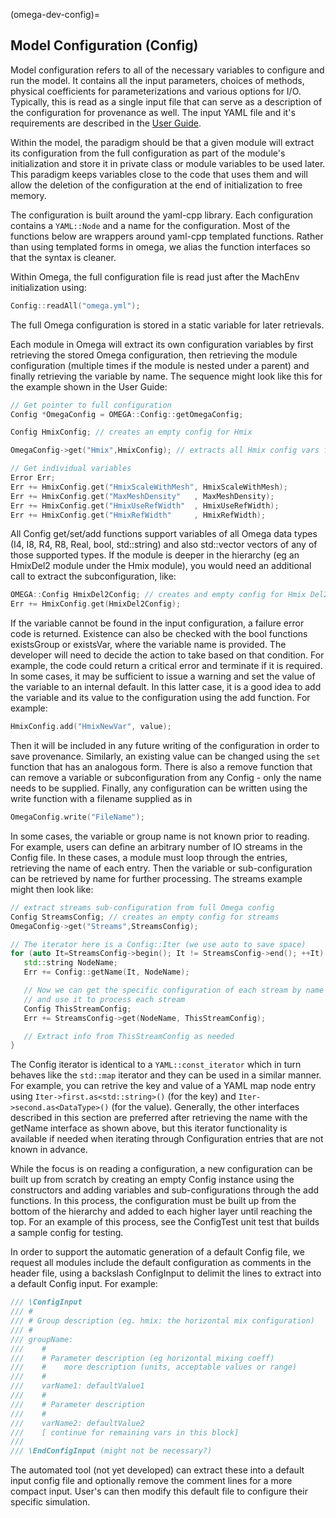 <!--
© 2025. Triad National Security, LLC. All rights reserved.
This program was produced under U.S. Government contract 89233218CNA000001 for Los Alamos National Laboratory (LANL), which is operated by Triad National Security, LLC for the U.S. Department of Energy/National Nuclear Security Administration. All rights in the program are reserved by Triad National Security, LLC, and the U.S. Department of Energy/National Nuclear Security Administration. The Government is granted for itself and others acting on its behalf a nonexclusive, paid-up, irrevocable worldwide license in this material to reproduce, prepare. derivative works, distribute copies to the public, perform publicly and display publicly, and to permit others to do so.
-->

(omega-dev-config)=

## Model Configuration (Config)

Model configuration refers to all of the necessary variables to configure
and run the model. It contains all the input parameters, choices of methods,
physical coefficients for parameterizations and various options for I/O.
Typically, this is read as a single input file that can serve as
a description of the configuration for provenance as well. The input YAML
file and it's requirements are described in the
[User Guide](#omega-user-config).

Within the model, the paradigm should be that a given module will extract
its configuration from the full configuration as part of the module's
initialization and store it in private class or module variables to be used
later. This paradigm keeps variables close to the code that uses them and
will allow the deletion of the configuration at the end of initialization
to free memory.

The configuration is built around the yaml-cpp library. Each configuration
contains a ``YAML::Node`` and a name for the configuration.
Most of the functions below are wrappers around yaml-cpp templated functions.
Rather than using templated forms in omega, we alias the function interfaces
so that the syntax is cleaner.

Within Omega, the full configuration file is read just after the MachEnv
initialization using:
```c++
Config::readAll("omega.yml");
```
The full Omega configuration is stored in a static variable for later
retrievals.

Each module in Omega will extract its own configuration variables by
first retrieving the stored Omega configuration, then retrieving the module
configuration (multiple times if the module is nested under a parent)
and finally retrieving the variable by name. The sequence might look like
this for the example shown in the User Guide:
```c++
// Get pointer to full configuration
Config *OmegaConfig = OMEGA::Config::getOmegaConfig;

Config HmixConfig; // creates an empty config for Hmix

OmegaConfig->get("Hmix",HmixConfig); // extracts all Hmix config vars from omega

// Get individual variables
Error Err;
Err += HmixConfig.get("HmixScaleWithMesh", HmixScaleWithMesh);
Err += HmixConfig.get("MaxMeshDensity"   , MaxMeshDensity);
Err += HmixConfig.get("HmixUseRefWidth"  , HmixUseRefWidth);
Err += HmixConfig.get("HmixRefWidth"     , HmixRefWidth);
```
All Config get/set/add functions support variables of all Omega data
types (I4, I8, R4, R8, Real, bool, std::string) and also
std::vector vectors of any of those supported types.
If the module is deeper in the hierarchy (eg an HmixDel2 module
under the Hmix module), you would need an additional call to extract
the subconfiguration, like:
```c++
OMEGA::Config HmixDel2Config; // creates and empty config for Hmix Del2
Err += HmixConfig.get(HmixDel2Config);
```
If the variable cannot be found in the input configuration, a failure
error code is returned.  Existence can also be checked with the bool
functions existsGroup or existsVar, where the variable name is provided.
The developer will need to decide the action to take based on that
condition. For example, the code could return a critical error and terminate
if it is required. In some cases, it may be sufficient to issue a warning
and set the value of the variable to an internal default.
In this latter case, it is a good idea to add the variable and its value to
the configuration using the add function. For example:
```c++
HmixConfig.add("HmixNewVar", value);
```
Then it will be included in any future writing of the configuration in
order to save provenance. Similarly, an existing value can be changed using
the ``set`` function that has an analogous form. There is also a remove
function that can remove a variable or subconfiguration from any Config -
only the name needs to be supplied. Finally, any configuration can be
written using the write function with a filename supplied as in
```c++
OmegaConfig.write("FileName");
```

In some cases, the variable or group name is not known prior to reading.
For example, users can define an arbitrary number of IO streams in the
Config file. In these cases, a module must loop through the entries,
retrieving the name of each entry. Then the variable or sub-configuration
can be retrieved by name for further processing. The streams example might
then look like:
```c++
// extract streams sub-configuration from full Omega config
Config StreamsConfig; // creates an empty config for streams
OmegaConfig->get("Streams",StreamsConfig);

// The iterator here is a Config::Iter (we use auto to save space)
for (auto It=StreamsConfig->begin(); It != StreamsConfig->end(); ++It) {
   std::string NodeName;
   Err += Config::getName(It, NodeName);

   // Now we can get the specific configuration of each stream by name
   // and use it to process each stream
   Config ThisStreamConfig;
   Err += StreamsConfig->get(NodeName, ThisStreamConfig);

   // Extract info from ThisStreamConfig as needed
}
```
The Config iterator is identical to a `YAML::const_iterator` which in
turn behaves like the `std::map` iterator and they can be used in a
similar manner. For example, you can retrive the key and value of a
YAML map node entry using `Iter->first.as<std::string>()` (for the key) and
`Iter->second.as<DataType>()` (for the value). Generally, the other
interfaces described in this section are preferred after retrieving the
name with the getName interface as shown above, but this iterator functionality
is available if needed when iterating through Configuration entries that
are not known in advance.

While the focus is on reading a configuration, a new configuration can be
built up from scratch by creating an empty Config instance using the
constructors and adding variables and sub-configurations through the add
functions. In this process, the configuration must be built up from the
bottom of the hierarchy and added to each higher layer until reaching the
top. For an example of this process, see the ConfigTest unit test that
builds a sample config for testing.

In order to support the automatic generation of a default Config file,
we request all modules include the default configuration as comments in
the header file, using a backslash ConfigInput to delimit the lines to
extract into a default Config input. For example:
```c++
/// \ConfigInput
/// #
/// # Group description (eg. hmix: the horizontal mix configuration)
/// #
/// groupName:
///    #
///    # Parameter description (eg horizontal mixing coeff)
///    #    more description (units, acceptable values or range)
///    #
///    varName1: defaultValue1
///    #
///    # Parameter description
///    #
///    varName2: defaultValue2
///    [ continue for remaining vars in this block]
///
/// \EndConfigInput (might not be necessary?)
```
The automated tool (not yet developed) can extract these into a default
input config file and optionally remove the comment lines for a more
compact input. User's can then modify this default file to configure their
specific simulation.
